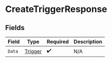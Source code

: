 # CreateTriggerResponse


## Fields

| Field                                         | Type                                          | Required                                      | Description                                   |
| --------------------------------------------- | --------------------------------------------- | --------------------------------------------- | --------------------------------------------- |
| `Data`                                        | [Trigger](../../Models/Components/Trigger.md) | :heavy_check_mark:                            | N/A                                           |